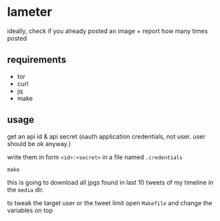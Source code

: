 # lameter

ideally, check if you already posted an image + report how many times posted

## requirements

- tor
- curl
- jq
- make

## usage

get an api id & api secret (oauth application credentials, not user. user should be ok anyway.)

write them in form `<id>:<secret>` in a file named `.credentials`

`make`

this is going to download all jpgs found in last 10 tweets of my timeline in the `media` dir.

to tweak the target user or the tweet limit open `Makefile` and change the variables on top
